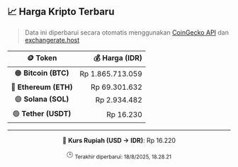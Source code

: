 

<!-- HARGA_KRIPTO -->
## 📈 Harga Kripto Terbaru

> Data ini diperbarui secara otomatis menggunakan [CoinGecko API](https://www.coingecko.com/) dan [exchangerate.host](https://exchangerate.host/)

<div align="center">

| 🪙 Token | 💰 Harga (IDR) |
|:------:|---------------:|
| 🟠 **Bitcoin (BTC)**   | Rp 1.865.713.059 |
| 🔵 **Ethereum (ETH)**  | Rp 69.301.632 |
| 🟣 **Solana (SOL)**    | Rp 2.934.482 |
| 🟢 **Tether (USDT)**   | Rp 16.230 |

---

💱 **Kurs Rupiah (USD → IDR)**: Rp 16.220

🕒 <sub>Terakhir diperbarui: 18/8/2025, 18.28.21</sub>

</div>
<!-- /HARGA_KRIPTO -->